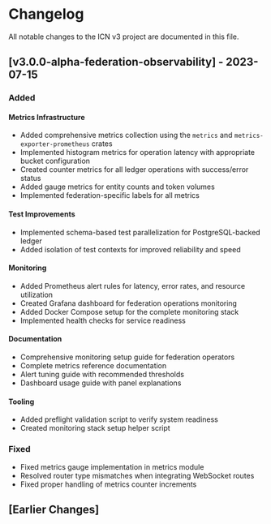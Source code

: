 # Changelog

All notable changes to the ICN v3 project are documented in this file.

## [v3.0.0-alpha-federation-observability] - 2023-07-15

### Added

#### Metrics Infrastructure
- Added comprehensive metrics collection using the `metrics` and `metrics-exporter-prometheus` crates
- Implemented histogram metrics for operation latency with appropriate bucket configuration
- Created counter metrics for all ledger operations with success/error status
- Added gauge metrics for entity counts and token volumes
- Implemented federation-specific labels for all metrics

#### Test Improvements
- Implemented schema-based test parallelization for PostgreSQL-backed ledger
- Added isolation of test contexts for improved reliability and speed

#### Monitoring
- Added Prometheus alert rules for latency, error rates, and resource utilization
- Created Grafana dashboard for federation operations monitoring
- Added Docker Compose setup for the complete monitoring stack
- Implemented health checks for service readiness

#### Documentation
- Comprehensive monitoring setup guide for federation operators
- Complete metrics reference documentation
- Alert tuning guide with recommended thresholds
- Dashboard usage guide with panel explanations

#### Tooling
- Added preflight validation script to verify system readiness
- Created monitoring stack setup helper script

### Fixed
- Fixed metrics gauge implementation in metrics module
- Resolved router type mismatches when integrating WebSocket routes
- Fixed proper handling of metrics counter increments

## [Earlier Changes] 